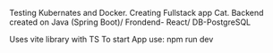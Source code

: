 Testing Kubernates and Docker. Creating Fullstack app Cat. Backend created on Java (Spring Boot)/ Frondend- React/ DB-PostgreSQL

Uses vite library with TS
To start App use:
npm run dev 
